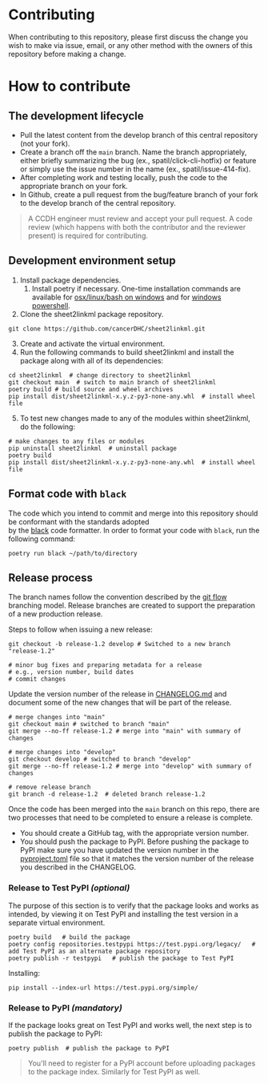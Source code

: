 # Contributing

When contributing to this repository, please first discuss the change you wish to make via issue, email, or any other 
method with the owners of this repository before making a change.

# How to contribute

## The development lifecycle

- Pull the latest content from the develop branch of this central repository (not your fork).
- Create a branch off the `main` branch. Name the branch appropriately, either briefly summarizing the bug 
(ex., spatil/click-cli-hotfix) or feature or simply use the issue number in the name (ex., spatil/issue-414-fix).
- After completing work and testing locally, push the code to the appropriate branch on your fork.
- In Github, create a pull request from the bug/feature branch of your fork to the develop branch of the central repository.

> A CCDH engineer must review and accept your pull request. A code review (which happens with both the 
contributor and the reviewer present) is required for contributing.

## Development environment setup

1. Install package dependencies.
   1. Install poetry if necessary. One-time installation commands are available for [osx/linux/bash on windows](https://github.com/python-poetry/poetry#osx--linux--bashonwindows-install-instructions) and for [windows powershell](https://github.com/python-poetry/poetry#windows-powershell-install-instructions).
2. Clone the sheet2linkml package repository.

```shell
git clone https://github.com/cancerDHC/sheet2linkml.git
```

3. Create and activate the virtual environment.
4. Run the following commands to build sheet2linkml and install the package along with all of its dependencies:

```shell
cd sheet2linkml  # change directory to sheet2linkml
git checkout main  # switch to main branch of sheet2linkml
poetry build # build source and wheel archives
pip install dist/sheet2linkml-x.y.z-py3-none-any.whl  # install wheel file
```

5. To test new changes made to any of the modules within sheet2linkml, do the following:

```shell
# make changes to any files or modules
pip uninstall sheet2linkml  # uninstall package
poetry build
pip install dist/sheet2linkml-x.y.z-py3-none-any.whl  # install wheel file
```

## Format code with `black`

The code which you intend to commit and merge into this repository should be conformant with the standards adopted  
by the [black](https://black.readthedocs.io/en/stable/index.html) code formatter. In order to format your code with 
`black`, run the following command:

```shell
poetry run black ~/path/to/directory
```

## Release process

The branch names follow the convention described by the [git flow](https://nvie.com/posts/a-successful-git-branching-model/) 
branching model. Release branches are created to support the preparation of a new production release.

Steps to follow when issuing a new release:

```
git checkout -b release-1.2 develop # Switched to a new branch "release-1.2"

# minor bug fixes and preparing metadata for a release
# e.g., version number, build dates
# commit changes
```

Update the version number of the release in [CHANGELOG.md](CHANGELOG.md) and document some of the new changes that will be 
part of the release.

```
# merge changes into "main"
git checkout main # switched to branch "main"
git merge --no-ff release-1.2 # merge into "main" with summary of changes

# merge changes into "develop"
git checkout develop # switched to branch "develop"
git merge --no-ff release-1.2 # merge into "develop" with summary of changes

# remove release branch
git branch -d release-1.2  # deleted branch release-1.2
```

Once the code has been merged into the `main` branch on this repo, there are two processes that need to be completed 
to ensure a release is complete.

- You should create a GitHub tag, with the appropriate version number.
- You should push the package to PyPI. Before pushing the package to PyPI make sure you have updated the version number in the 
[pyproject.toml](pyproject.toml) file so that it matches the version number of the release you described in the CHANGELOG.

### Release to Test PyPI _(optional)_
The purpose of this section is to verify that the package looks and works as intended, by viewing it on Test PyPI and 
installing the test version in a separate virtual environment.

```shell
poetry build   # build the package
poetry config repositories.testpypi https://test.pypi.org/legacy/   # add Test PyPI as an alternate package repository
poetry publish -r testpypi   # publish the package to Test PyPI
```

Installing:

```shell
pip install --index-url https://test.pypi.org/simple/
```
### Release to PyPI _(mandatory)_

If the package looks great on Test PyPI and works well, the next step is to publish the package to PyPI:

```shell
poetry publish  # publish the package to PyPI
```

> You'll need to register for a PyPI account before uploading packages to the package index. Similarly for Test 
PyPI as well.
